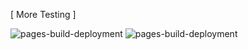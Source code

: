 [ More Testing ]

![pages-build-deployment](https://github.com/anoted/anoted.github.io/actions/workflows/workflows/pages/pages-build-deployment/badge.svg)
![pages-build-deployment](https://github.com/preritdas/wooster-trading-systems/actions/workflows/pages/pages-build-deployment/badge.svg)